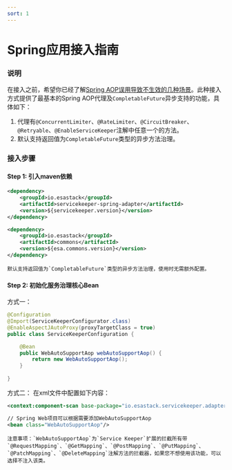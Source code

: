 ```yaml
---
sort: 1
---
```


# Spring应用接入指南

### 说明
在接入之前，希望你已经了解[Spring AOP误用导致不生效的几种场景](../../tips/README.md)。此种接入方式提供了最基本的Spring AOP代理及`CompletableFuture`异步支持的功能，具体如下：
1. 代理有`@ConcurrentLimiter`、`@RateLimiter`、`@CircuitBreaker`、`@Retryable`、`@EnableServiceKeeper`注解中任意一个的方法。
2. 默认支持返回值为`CompletableFuture`类型的异步方法治理。

### 接入步骤

#### Step 1: 引入maven依赖
```xml
<dependency>
    <groupId>io.esastack</groupId>
    <artifactId>servicekeeper-spring-adapter</artifactId>
    <version>${servicekeeper.version}</version>
</dependency>

<dependency>
    <groupId>io.esastack</groupId>
    <artifactId>commons</artifactId>
    <version>${esa.commons.version}</version>
</dependency>
```

```note
默认支持返回值为`CompletableFuture`类型的异步方法治理，使用时无需额外配置。
```

#### Step 2: 初始化服务治理核心Bean
方式一：

```java
@Configuration
@Import(ServiceKeeperConfigurator.class)
@EnableAspectJAutoProxy(proxyTargetClass = true)
public class ServiceKeeperConfiguration {

    @Bean
    public WebAutoSupportAop webAutoSupportAop() {
        return new WebAutoSupportAop();
    }
    
}
```

方式二：
在xml文件中配置如下内容：

```xml
<context:component-scan base-package="io.esastack.servicekeeper.adapter.spring"/>

// Spring Web项目可以根据需要添加WebAutoSupportAop
<bean class="WebAutoSupportAop"/>
```

```note
注意事项：`WebAutoSupportAop`为`Service Keeper`扩展的拦截所有带`@RequestMapping`、`@GetMapping`、`@PostMapping`、`@PutMapping`、`@PatchMapping`、`@DeleteMapping`注解方法的拦截器，如果您不想使用该功能，可以选择不注入该类。
```
